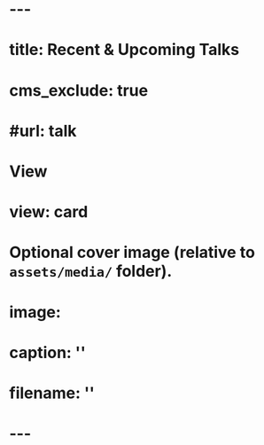 # ---
# title: Recent & Upcoming Talks
# cms_exclude: true
# #url: talk

# View
# view: card

# Optional cover image (relative to `assets/media/` folder).
# image:
#  caption: ''
 # filename: ''
# ---
